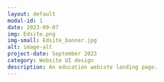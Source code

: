 ```yaml
---
layout: default
modal-id: 1
date: 2023-09-07
img: Edsite.png
img-small: Edsite_banner.jpg
alt: image-alt
project-date: September 2023
category: Website UI design
description: An education webiste landing page.
---
```

